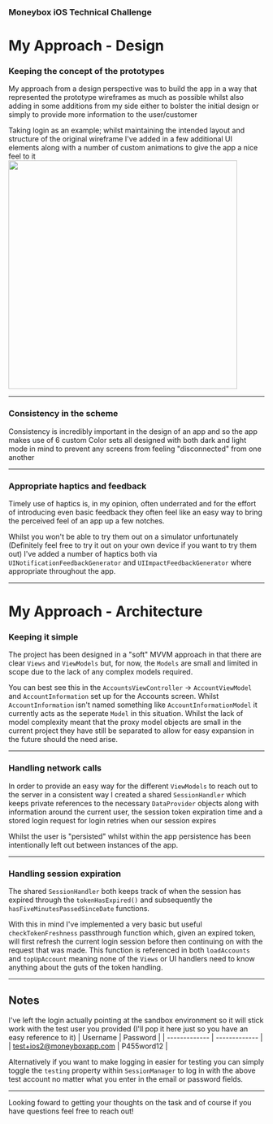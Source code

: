 
### Moneybox iOS Technical Challenge
 
# My Approach - Design 

### Keeping the concept of the prototypes
My approach from a design perspective was to build the app in a way that represented the prototype wireframes as much as possible whilst also adding in some additions from my side either to bolster the initial design or simply to provide more information to the user/customer

Taking login as an example; whilst maintaining the intended layout and structure of the original wireframe I've added in a few additional UI elements along with a number of custom animations to give the app a nice feel to it
<img src="https://github.com/tidalboot/iOS-Tech-Task/assets/4403178/bcb54677-d167-4879-a496-13967b6f6d6b" width=450>

-------
### Consistency in the scheme
Consistency is incredibly important in the design of an app and so the app makes use of 6 custom Color sets all designed with both dark and light mode in mind to prevent any screens from feeling "disconnected" from one another

-------
### Appropriate haptics and feedback
Timely use of haptics is, in my opinion, often underrated and for the effort of introducing even basic feedback they often feel like an easy way to bring the perceived feel of an app up a few notches. 

Whilst you won't be able to try them out on a simulator unfortunately (Definitely feel free to try it out on your own device if you want to try them out) I've added a number of haptics both via `UINotificationFeedbackGenerator` and `UIImpactFeedbackGenerator` where appropriate throughout the app.

-------

# My Approach - Architecture 

### Keeping it simple
The project has been designed in a "soft" MVVM approach in that there are clear `Views` and `ViewModels` but, for now, the `Models` are small and limited in scope due to the lack of any complex models required. 

You can best see this in the `AccountsViewController` -> `AccountViewModel` and `AccountInformation` set up for the Accounts screen. Whilst `AccountInformation` isn't named something like `AccountInformationModel` it currently acts as the seperate `Model` in this situation. Whilst the lack of model complexity meant that the proxy model objects are small in the current project they have still be separated to allow for easy expansion in the future should the need arise. 

-------
### Handling network calls
In order to provide an easy way for the different `ViewModels` to reach out to the server in a consistent way I created a shared `SessionHandler` which keeps private references to the necessary `DataProvider` objects along with information around the current user, the session token expiration time and a stored login request for login retries when our session expires

Whilst the user is "persisted" whilst within the app persistence has been intentionally left out between instances of the app. 

-------
### Handling session expiration
The shared `SessionHandler` both keeps track of when the session has expired through the `tokenHasExpired()` and subsequently the `hasFiveMinutesPassedSinceDate` functions. 

With this in mind I've implemented a very basic but useful `checkTokenFreshness` passthrough function which, given an expired token, will first refresh the current login session before then continuing on with the request that was made. This function is referenced in both `loadAccounts` and `topUpAccount` meaning none of the `Views` or UI handlers need to know anything about the guts of the token handling. 

-------

## Notes
I've left the login actually pointing at the sandbox environment so it will stick work with the test user you provided (I'll pop it here just so you have an easy reference to it)
|  Username          | Password         |
| ------------- | ------------- |
| test+ios2@moneyboxapp.com  | P455word12  |

Alternatively if you want to make logging in easier for testing you can simply toggle the `testing` property within `SessionManager` to log in with the above test account no matter what you enter in the email or password fields. 

-------


Looking foward to getting your thoughts on the task and of course if you have questions feel free to reach out!

